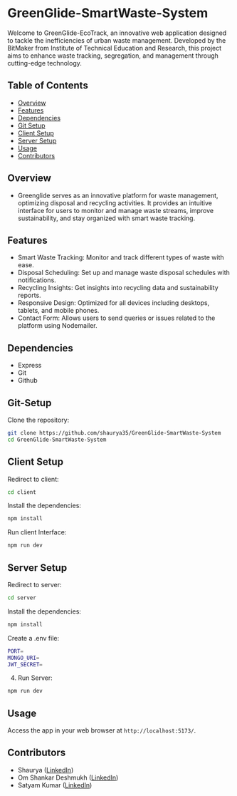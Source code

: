 # GreenGlide-SmartWaste-System

Welcome to GreenGlide-EcoTrack, an innovative web application designed to tackle the inefficiencies of urban waste management. Developed by the BitMaker from Institute of Technical Education and Research, this project aims to enhance waste tracking, segregation, and management through cutting-edge technology.

## Table of Contents

- [Overview](#Overview)
- [Features](#features)
- [Dependencies](#dependencies)
- [Git Setup](#Git-Setup)
- [Client Setup](#Client-Setup)
- [Server Setup](#Server-Setup)
- [Usage](#usage)
- [Contributors](#contributors)

## Overview

- Greenglide serves as an innovative platform for waste management, optimizing disposal and recycling activities. It provides an intuitive interface for users to monitor and manage waste streams, improve sustainability, and stay organized with smart waste tracking.

## Features

- Smart Waste Tracking: Monitor and track different types of waste with ease.
- Disposal Scheduling: Set up and manage waste disposal schedules with notifications.
- Recycling Insights: Get insights into recycling data and sustainability reports.
- Responsive Design: Optimized for all devices including desktops, tablets, and mobile phones.
- Contact Form: Allows users to send queries or issues related to the platform using Nodemailer.

## Dependencies

- Express
- Git
- Github

## Git-Setup

Clone the repository:

```bash
git clone https://github.com/shaurya35/GreenGlide-SmartWaste-System
cd GreenGlide-SmartWaste-System
```
## Client Setup

Redirect to client:

```bash
cd client
```

Install the dependencies:
```bash
npm install
```

Run client Interface:
```bash
npm run dev
```
## Server Setup

Redirect to server:

```bash
cd server
```

Install the dependencies:
```bash
npm install
```

Create a .env file:
```bash
PORT=
MONGO_URI=
JWT_SECRET=
```

4. Run Server:
```bash
npm run dev
```
## Usage

Access the app in your web browser at `http://localhost:5173/`.

## Contributors

- Shaurya ([LinkedIn](https://www.linkedin.com/in/shaurya--jha/))
- Om Shankar Deshmukh ([LinkedIn](https://www.linkedin.com/in/om-shankar-deshmukh-7431b9245/))
- Satyam Kumar ([LinkedIn](https://www.linkedin.com/in/satyamkumar1018/))

